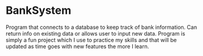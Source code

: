 # BankSystem
Program that connects to a database to keep track of bank information. Can return info on existing data or allows user to input new data. Program is simply a fun project which I use to practice my skills and that will be updated as time goes with new features the more I learn.
